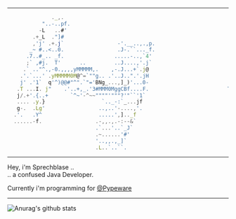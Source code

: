 -------------

```javascript
              ._,.
           "..-..pf.
          -L   ..#'
        .+_L  ."]#
        ,'j' .+.j`                 -'.__..,.,p.
       _~ #..<..0.                 .J-.``..._f.
      .7..#_.. _f.                .....-..,`4'
      ;` ,#j.  T'      ..         ..J....,'.j`
     .` .."^.,-0.,,,,yMMMMM,.    ,-.J...+`.j@
    .'.`...' .yMMMMM0M@^=`""g.. .'..J..".'.jH
    j' .'1`  q'^)@@#"^".`"='BNg_...,]_)'...0-                          STAR WARS
   .T ...I. j"    .'..+,_.'3#MMM0MggCBf....F.                         TIE FIGHTER
   j/.+'.{..+       `^~'-^~~""""'"""?'"``'1`
   .... .y.}                  `.._-:`_...jf
   g-.  .Lg'                 ..,..'-....,'.
  .'.   .Y^                  .....',].._f
  ......-f.                 .-,,.,.-:--&`
                            .`...'..`_J`
                            .~......'#'
                            '..,,.,_]`    
                            .L..`..``.     
```
  
  
-------------
  
  
  
Hey, i'm Sprechblase ..  
.. a confused Java Developer.

Currently i'm programming for [@Pypeware](https://github.com/Pypeware "@Pypeware")
  

  
  
-------------
  
  
![Anurag's github stats](https://github-readme-stats.vercel.app/api?username=Sprechblase&show_icons=true&theme=tokyonight) 
